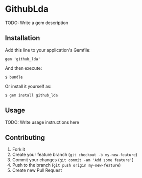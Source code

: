 # GithubLda

TODO: Write a gem description

## Installation

Add this line to your application's Gemfile:

    gem 'github_lda'

And then execute:

    $ bundle

Or install it yourself as:

    $ gem install github_lda

## Usage

TODO: Write usage instructions here

## Contributing

1. Fork it
2. Create your feature branch (`git checkout -b my-new-feature`)
3. Commit your changes (`git commit -am 'Add some feature'`)
4. Push to the branch (`git push origin my-new-feature`)
5. Create new Pull Request

